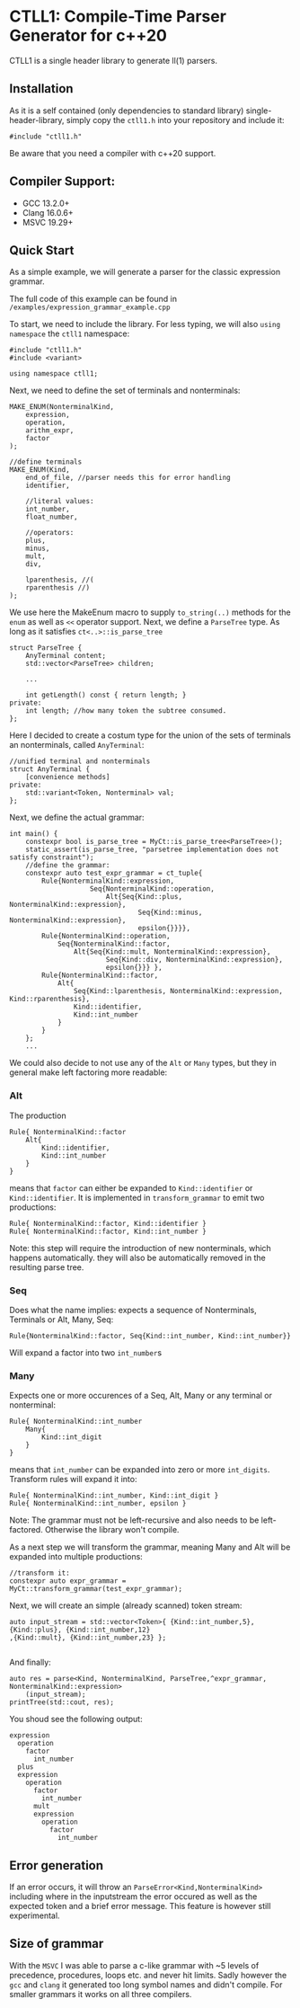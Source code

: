 # CTLL1: Compile-Time Parser Generator for c++20
CTLL1 is a single header library to generate ll(1) parsers.
## Installation
As it is a self contained (only dependencies to standard library) single-header-library, simply copy the `ctll1.h` into your repository and include it:
```
#include "ctll1.h"
```
Be aware that you need a compiler with c++20 support.

## Compiler Support:
- GCC 13.2.0+
- Clang 16.0.6+
- MSVC 19.29+

## Quick Start
As a simple example, we will generate a parser for the classic expression grammar.

The full code of this example can be found in `/examples/expression_grammar_example.cpp`

To start, we need to include the library. For less typing, we will also `using namespace` the `ctll1` namespace:
```
#include "ctll1.h"
#include <variant>

using namespace ctll1;
```

Next, we need to define the set of terminals and nonterminals:
```
MAKE_ENUM(NonterminalKind,
	expression,
	operation,
	arithm_expr,
	factor
);

//define terminals
MAKE_ENUM(Kind,
	end_of_file, //parser needs this for error handling
	identifier,

	//literal values:
	int_number,
	float_number,

	//operators:
	plus,
	minus,
	mult,
	div,

	lparenthesis, //(
	rparenthesis //)
);
```

We use here the MakeEnum macro to supply `to_string(..)` methods for the `enum` as well as `<<` operator support.
Next, we define a `ParseTree` type. As long as it satisfies `ct<..>::is_parse_tree`

```
struct ParseTree {
	AnyTerminal content;
	std::vector<ParseTree> children;

	...

	int getLength() const { return length; }
private:
	int length; //how many token the subtree consumed.
};

```

Here I decided to create a costum type for the union of the sets of terminals an nonterminals, called `AnyTerminal`:

```
//unified terminal and nonterminals
struct AnyTerminal {
	[convenience methods]
private:
	std::variant<Token, Nonterminal> val;
};
```

Next, we define the actual grammar:

```
int main() {
	constexpr bool is_parse_tree = MyCt::is_parse_tree<ParseTree>();
	static_assert(is_parse_tree, "parsetree implementation does not satisfy constraint");
	//define the grammar:
	constexpr auto test_expr_grammar = ct_tuple{
		Rule{NonterminalKind::expression,
					Seq{NonterminalKind::operation,
						Alt{Seq{Kind::plus, NonterminalKind::expression},
								Seq{Kind::minus, NonterminalKind::expression},
								epsilon{}}}},
		Rule{NonterminalKind::operation,
			Seq{NonterminalKind::factor,
				Alt{Seq{Kind::mult, NonterminalKind::expression},
						Seq{Kind::div, NonterminalKind::expression},
						epsilon{}}} },
		Rule{NonterminalKind::factor,
			Alt{
				Seq{Kind::lparenthesis, NonterminalKind::expression, Kind::rparenthesis},
				Kind::identifier,
				Kind::int_number
			}
		}
	};
	...

```

We could also decide to not use any of the `Alt` or `Many` types, but they in general make
left factoring more readable:

### Alt
The production
```
Rule{ NonterminalKind::factor
	Alt{
		Kind::identifier,
		Kind::int_number
	}
}
```
means that `factor` can either be expanded to `Kind::identifier` or `Kind::identifier`. It is implemented
in `transform_grammar` to emit two productions:
```
Rule{ NonterminalKind::factor, Kind::identifier }
Rule{ NonterminalKind::factor, Kind::int_number }
```
Note: this step will require the introduction of new nonterminals, which happens automatically.
they will also be automatically removed in the resulting parse tree.

### Seq
Does what the name implies: expects a sequence of Nonterminals, Terminals or Alt, Many, Seq:

```
Rule{NonterminalKind::factor, Seq{Kind::int_number, Kind::int_number}}
```
Will expand a factor into two `int_number`s

### Many
Expects one or more occurences of a Seq, Alt, Many or any terminal or nonterminal:
```
Rule{ NonterminalKind::int_number
	Many{
		Kind::int_digit
	}
}
```
means that `int_number` can be expanded into zero or more `int_digits`. Transform rules will expand
it into:
```
Rule{ NonterminalKind::int_number, Kind::int_digit }
Rule{ NonterminalKind::int_number, epsilon }
```

Note: The grammar must not be left-recursive and also needs to be left-factored. Otherwise the library won't compile.

As a next step we will transform the grammar, meaning Many and Alt will be expanded into multiple productions:
```
//transform it:
constexpr auto expr_grammar = MyCt::transform_grammar(test_expr_grammar);

```

Next, we will create an simple (already scanned) token stream:

```
auto input_stream = std::vector<Token>{ {Kind::int_number,5},{Kind::plus}, {Kind::int_number,12}
,{Kind::mult}, {Kind::int_number,23} };
	
```

And finally:
```
auto res = parse<Kind, NonterminalKind, ParseTree,^expr_grammar, NonterminalKind::expression>
	(input_stream);
printTree(std::cout, res);

```

You shoud see the following output:

```
expression
  operation
    factor
      int_number
  plus
  expression
    operation
      factor
        int_number
      mult
      expression
        operation
          factor
            int_number

```

## Error generation
If an error occurs, it will throw an `ParseError<Kind,NonterminalKind>` including where in the inputstream the error occured as well as
the expected token and a brief error message. This feature is however still experimental.

## Size of grammar
With the `MSVC` I was able to parse a c-like grammar with ~5 levels of precedence, procedures, loops etc. and never hit limits.
Sadly however the `gcc` and `clang` it generated too long symbol names and didn't compile.
For smaller grammars it works on all three compilers.